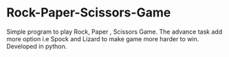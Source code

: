 # Rock-Paper-Scissors-Game
Simple program to play Rock, Paper , Scissors Game. The advance task add more option i.e Spock and Lizard to make game more harder to win. Developed in python.
